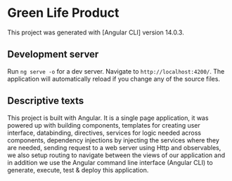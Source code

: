 # Green Life Product
This project was generated with [Angular CLI] version 14.0.3.

## Development server

Run `ng serve -o` for a dev server. Navigate to `http://localhost:4200/`. The application will automatically reload if you change any of the source files.

## Descriptive texts
This project is built with Angular. It is a single page application, it was powered up with building components, templates for creating user interface, databinding, directives, services for logic needed across components, dependency injections by injecting the services where they are needed, sending request to a web server using Http and observables, we also setup routing to navigate between the views of our application and in addition we use the Angular command line interface (Angular CLI) to generate, execute, test & deploy this application.
